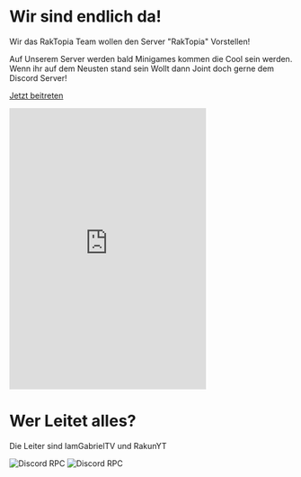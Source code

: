 # Wir sind endlich da!

Wir das RakTopia Team wollen den Server "RakTopia" Vorstellen!

Auf Unserem Server werden bald Minigames kommen die Cool sein werden.
Wenn ihr auf dem Neusten stand sein Wollt dann Joint doch gerne dem Discord Server!

<a class="primary-btn" href="https://dsc.gg/raktopia">Jetzt beitreten</a>

<iframe src="https://discord.com/widget?id=1089968260583260240&theme=DARK" allowtransparency="true" width="350" height="500" frameborder="0"></iframe>

# Wer Leitet alles?

Die Leiter sind IamGabrielTV und RakunYT

<img alt="Discord RPC" src="https://camo.githubusercontent.com/1af9dbd6297166063610269fc0e0d0848fd54b800f83bc2ca8349bd56ffc6a1d/68747470733a2f2f6c616e796172642e636e7261642e6465762f6170692f343638313030383937383630343835313230" data-canonical-src="https://lanyard.cnrad.dev/api/468100897860485120" style="max-width: 100%;">

<img alt="Discord RPC" src="https://camo.githubusercontent.com/a9d38c67ad54a50cadca822c20889e7812e4d69584b8e52aee61b3e4c8c858ba/68747470733a2f2f6c616e796172642e636e7261642e6465762f6170692f383039343430313331313836353536393538" data-canonical-src="https://lanyard.cnrad.dev/api/809440131186556958" style="max-width: 100%;">

